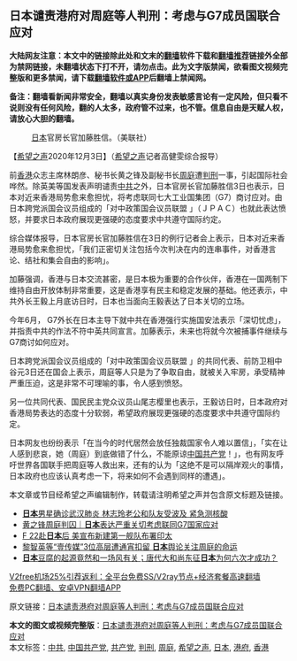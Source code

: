  <h2>日本谴责港府对周庭等人判刑：考虑与G7成员国联合应对</h2> <p class="notice"><b>大陆网友注意：本文中的链接除此处和文末的<a href="https://github.com/bannedbook/fanqiang" >翻墙</a>软件下载和<a href="https://github.com/killgcd/justmysocks/blob/master/README.md">翻墙推荐</a>链接外全部为禁网链接，未翻墙状态下打不开，请勿点击。此为文字版禁闻，欲看图文视频完整版和更多禁闻，请下载<a href="https://github.com/bannedbook/fanqiang">翻墙软件或APP</a>后翻墙上禁闻网。</p><p>备注：翻墙看新闻非常安全，翻墙以真实身份发表敏感言论有一定风险，但只看不说则没有任何风险，翻的人太多，政府管不过来，也不管。信息自由是天赋人权，请放心大胆的翻墙。</b></p>  <div class="entry"> <figure><figcaption><a href="https://www.bannedbook.org/bnews/tag/%e6%97%a5%e6%9c%ac/" class="st_tag internal_tag" rel="tag" title="标签 日本 下的日志">日本</a>官房长官加藤胜信。（美联社）</figcaption></figure> <p>【<span class='wp_keywordlink_affiliate'><a href="https://www.soundofhope.org" title="希望之声" target="_blank">希望之声</a></span>2020年12月3日】（<a href="https://www.bannedbook.org/bnews/tag/%e5%b8%8c%e6%9c%9b%e4%b9%8b%e5%a3%b0/" class="st_tag internal_tag" rel="tag" title="标签 希望之声 下的日志">希望之声</a>记者高健雯综合报导）</p> <p>前<a href="https://www.bannedbook.org/bnews/tag/%e9%a6%99%e6%b8%af/" class="st_tag internal_tag" rel="tag" title="标签 香港 下的日志">香港</a>众志主席林朗彦、秘书长黄之锋及副秘书长<a href="https://www.bannedbook.org/bnews/tag/%E5%91%A8%E5%BA%AD/" class="st_tag internal_tag" rel="tag" title="标签 周庭 下的日志">周庭</a>遭<a href="https://www.bannedbook.org/bnews/tag/%E5%88%A4%E5%88%91/" class="st_tag internal_tag" rel="tag" title="标签 判刑 下的日志">判刑</a>一事，引起国际社会哗然。除英美等国发表声明谴责<a href="https://www.bannedbook.org/bnews/tag/%e4%b8%ad%e5%85%b1/" class="st_tag internal_tag" rel="tag" title="标签 中共 下的日志">中共</a>之外，日本官房长官加藤胜信3日也表示，日本对近来香港局势愈来愈担忧，将考虑联同七大工业国集团（G7）商讨应对。由日本跨党派国会议员组成的「对中政策国会议员联盟 」（ＪＰＡＣ）也就此表达愤怒，并要求日本政府展现更强硬的态度要求中共遵守国际约定。</p> <p>综合媒体报导，日本官房长官加藤胜信在3日的例行记者会上表示，日本对近来香港局势愈来愈担忧，「我们正密切关注包括今次判决在内的连串事件，对香港言论、结社和集会自由的影响」。</p>  <p>加藤强调，香港与日本交流甚密，是日本极为重要的合作伙伴，香港在一国两制下维持自由开放体制非常重要，这是香港享有民主和稳定发展的基础。他还表示，中共外长王毅上月底访日时，日本也当面向王毅表达了日本关切的立场。</p> <p>今年6月， G7外长在日本主导下就中共在香港强行实施国安法表示「深切忧虑」，并指责中共的作法不符中英共同宣言。加藤表示，未来也将就今次被捕事件继续与G7商讨如何应对。</p> <p>日本跨党派国会议员组成的「对中政策国会议员联盟 」的共同代表、前防卫相中谷元3日还在国会上表示，周庭等人只是为了争取自由，就被关入牢房，承受精神严重压迫，这是非常不可理喻的事，令人感到愤怒。</p>  <p>另一位共同代表、国民民主党众议员山尾志樱里也表示，王毅访日时，日本政府对香港局势表达的态度十分软弱，希望政府展现更强硬的态度要求中共遵守国际约定。</p> <p>日本网友也纷纷表示「在当今的时代居然会放任独裁国家令人难以置信」，「实在让人感到悲哀，她（周庭）到底做错了什么，不能原谅<span class='wp_keywordlink_affiliate'><a href="https://www.bannedbook.org/" title="中国" target="_blank">中国</a></span><a href="https://www.bannedbook.org/bnews/tag/%e5%85%b1%e4%ba%a7%e5%85%9a/" class="st_tag internal_tag" rel="tag" title="标签 共产党 下的日志">共产党</a>！」，也有网友呼吁世界各国联手把周庭等人救出来，还有的认为「这绝不是可以隔岸观火的事情，日本政府也应该认真考虑一下，将来如何不会遇到同样的遭遇」。</p> <p>本文章或节目经希望之声编辑制作，转载请注明希望之声并包含原文标题及链接。</p>  <ul class='op-related-articles' title='相关阅读'> <li><a href='https://www.bannedbook.org/bnews/yule/20201204/1441791.html' target='_blank'><b>日本</b>男星确诊武汉肺炎 林志玲老公和队友受波及 紧急测核酸</a></li> <li><a href='https://www.bannedbook.org/bnews/baitai/20201203/1441535.html' target='_blank'>黄之锋周庭判囚｜<b>日本</b>表达严重关切考虑联同G7国家应对</a></li> <li><a href='https://www.bannedbook.org/bnews/taiwannews/20201203/1441412.html' target='_blank'>F 22赴<b>日本</b>后 美宣布新建第一舰队布署印太</a></li> <li><a href='https://www.bannedbook.org/bnews/headline/20201203/1441109.html' target='_blank'>黎智英等“壹传媒”3位高层遭通宵扣留 <b>日本</b>舆论关注周庭的命运</a></li> <li><a href='https://www.bannedbook.org/bnews/bannedvideo/20201203/1441103.html' target='_blank'><b>日本</b>豆腐的起源竟然和一场风有关；唐代大和尚东征<b>日本</b>为何六次才成功？</a></li> </ul> <p class="texttj"> <a href="https://github.com/bannedbook/fanqiang/wiki/V2ray%E6%9C%BA%E5%9C%BA" target="_blank">V2free机场25%引荐返利：全平台免费SS/V2ray节点+经济套餐高速翻墙</a><br/> <a href="https://github.com/bannedbook/fanqiang/wiki/%E7%A6%81%E9%97%BB%E7%BD%91%E5%AE%89%E5%8D%93%E7%BF%BB%E5%A2%99%E6%96%B0%E9%97%BBAPP" target="_blank">免费PC翻墙、安卓VPN翻墙APP</a></p><p>原文链接：<a class="src_link"  href="https://www.soundofhope.org/post/449884" target="_blank">日本谴责港府对周庭等人判刑：考虑与G7成员国联合应对</a></p><a name='sharetosocial'></a>       <div><b>本文的图文或视频完整版</b>：<a href='https://www.bannedbook.org/bnews/comments/20201204/1441859.html'>日本谴责港府对周庭等人判刑：考虑与G7成员国联合应对</a></div>  </div><!--END ENTRY--> <div class="postfooter"> <div>本文标签：<a href="https://www.bannedbook.org/bnews/tag/%e4%b8%ad%e5%85%b1/" rel="tag">中共</a>, <a href="https://www.bannedbook.org/bnews/tag/%e4%b8%ad%e5%9b%bd%e5%85%b1%e4%ba%a7%e5%85%9a/" rel="tag">中国共产党</a>, <a href="https://www.bannedbook.org/bnews/tag/%e5%85%b1%e4%ba%a7%e5%85%9a/" rel="tag">共产党</a>, <a href="https://www.bannedbook.org/bnews/tag/%E5%88%A4%E5%88%91/" rel="tag">判刑</a>, <a href="https://www.bannedbook.org/bnews/tag/%E5%91%A8%E5%BA%AD/" rel="tag">周庭</a>, <a href="https://www.bannedbook.org/bnews/tag/%e5%b8%8c%e6%9c%9b%e4%b9%8b%e5%a3%b0/" rel="tag">希望之声</a>, <a href="https://www.bannedbook.org/bnews/tag/%e6%97%a5%e6%9c%ac/" rel="tag">日本</a>, <a href="https://www.bannedbook.org/bnews/tag/%E6%B8%AF%E5%BA%9C/" rel="tag">港府</a>, <a href="https://www.bannedbook.org/bnews/tag/%e9%a6%99%e6%b8%af/" rel="tag">香港</a></div>  </div><!--END POSTFOOTER--> 